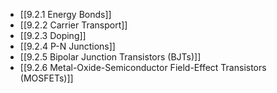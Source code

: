 

- [[9.2.1 Energy Bonds]]
- [[9.2.2 Carrier Transport]]
- [[9.2.3 Doping]]
- [[9.2.4 P-N Junctions]]
- [[9.2.5 Bipolar Junction Transistors (BJTs)]]
- [[9.2.6 Metal-Oxide-Semiconductor Field-Effect Transistors (MOSFETs)]]